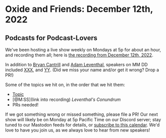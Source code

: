 # Oxide and Friends: December 12th, 2022

## Podcasts for Podcast-Lovers

We've been hosting a live show weekly on Mondays at 5p for about an hour,
and recording them all; here is
[the recording from December 12th, 2022](https://youtu.be/RxBG1n7_Jn0).

In addition to
[Bryan Cantrill](https://mastodon.social/bcantrill) and
[Adam Leventhal](https://mastodon.social/ahl),
speakers on MM DD included
[XXX](),
and [YY]().
(Did we miss your name and/or get it wrong? Drop a PR!)

Some of the topics we hit on, in the order that we hit them:

- [Topic](link)
- [@M:SS](link into recording)
  *Leventhal's Conundrum*
- PRs needed!

If we got something wrong or missed something, please file a PR!
Our next show will likely be on Monday at 5p Pacific Time on our Discord
server; stay tuned to our Mastodon feeds for details, or [subscribe to this
calendar](https://sesh.fyi/api/calendar/v2/iMdFbuFRupMwuTiwvXswNU.ics).  We'd
love to have you join us, as we always love to hear from new speakers!

